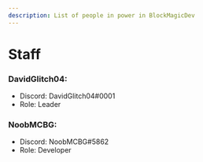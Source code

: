 ```yaml
---
description: List of people in power in BlockMagicDev
---
```


# Staff

### DavidGlitch04:

* Discord: DavidGlitch04#0001
* Role: Leader

### NoobMCBG:

* Discord: NoobMCBG#5862
* Role: Developer
